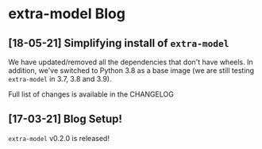 # extra-model Blog


## [18-05-21] Simplifying install of `extra-model`

We have updated/removed all the dependencies that don't have wheels. 
In addition, we've switched to Python 3.8 as a base image (we are still testing `extra-model` in 3.7, 3.8 and 3.9).

Full list of changes is available in the CHANGELOG

## [17-03-21] Blog Setup!

`extra-model` v0.2.0 is released!